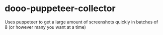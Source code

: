 # dooo-puppeteer-collector
Uses puppeteer to get a large amount of screenshots quickly in batches of 8 (or however many you want at a time)
